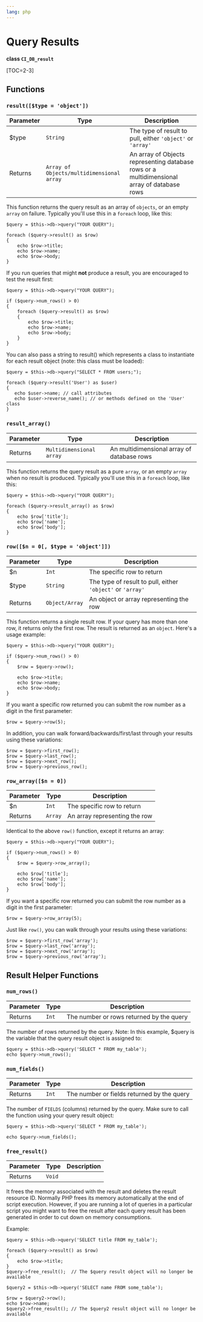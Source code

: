 ```yaml
---
lang: php
---
```


<!--
    This source file is part of the open source project
    ExpressionEngine User Guide (https://github.com/ExpressionEngine/ExpressionEngine-User-Guide)

    @link      https://expressionengine.com/
    @copyright Copyright (c) 2003-2020, Packet Tide, LLC (https://www.packettide.com)
    @license   https://expressionengine.com/license Licensed under Apache License, Version 2.0
-->

# Query Results

**class `CI_DB_result`**

[TOC=2-3]

## Functions

### `result([$type = 'object'])`

| Parameter | Type                                      | Description                                                                                 |
| --------- | ----------------------------------------- | ------------------------------------------------------------------------------------------- |
| \$type    | `String`                                  | The type of result to pull, either `'object'` or `'array'`                                  |
| Returns   | `Array of Objects/multidimensional array` | An array of Objects representing database rows or a multidimensional array of database rows |

This function returns the query result as an array of `objects`, or an empty `array` on failure. Typically you'll use this in a `foreach` loop, like this:

    $query = $this->db->query("YOUR QUERY");

    foreach ($query->result() as $row)
    {
        echo $row->title;
        echo $row->name;
        echo $row->body;
    }

If you run queries that might **not** produce a result, you are encouraged to test the result first:

    $query = $this->db->query("YOUR QUERY");

    if ($query->num_rows() > 0)
    {
        foreach ($query->result() as $row)
        {
            echo $row->title;
            echo $row->name;
            echo $row->body;
        }
    }

You can also pass a string to result() which represents a class to instantiate for each result object (note: this class must be loaded):

    $query = $this->db->query("SELECT * FROM users;");

    foreach ($query->result('User') as $user)
    {
       echo $user->name; // call attributes
       echo $user->reverse_name(); // or methods defined on the 'User' class
    }

### `result_array()`

| Parameter | Type                     | Description                                |
| --------- | ------------------------ | ------------------------------------------ |
| Returns   | `Multidimensional array` | An multidimensional array of database rows |

This function returns the query result as a pure `array`, or an empty `array` when no result is produced. Typically you'll use this in a `foreach` loop, like this:

    $query = $this->db->query("YOUR QUERY");

    foreach ($query->result_array() as $row)
    {
        echo $row['title'];
        echo $row['name'];
        echo $row['body'];
    }

### `row([$n = 0[, $type = 'object']])`

| Parameter | Type           | Description                                                |
| --------- | -------------- | ---------------------------------------------------------- |
| \$n       | `Int`          | The specific row to return                                 |
| \$type    | `String`       | The type of result to pull, either `'object'` or `'array'` |
| Returns   | `Object/Array` | An object or array representing the row                    |

This function returns a single result row. If your query has more than one row, it returns only the first row. The result is returned as an `object`. Here's a usage example:

    $query = $this->db->query("YOUR QUERY");

    if ($query->num_rows() > 0)
    {
        $row = $query->row();

        echo $row->title;
        echo $row->name;
        echo $row->body;
    }

If you want a specific row returned you can submit the row number as a digit in the first parameter:

    $row = $query->row(5);

In addition, you can walk forward/backwards/first/last through your results using these variations:

    $row = $query->first_row();
    $row = $query->last_row();
    $row = $query->next_row();
    $row = $query->previous_row();

### `row_array([$n = 0])`

| Parameter | Type    | Description                   |
| --------- | ------- | ----------------------------- |
| \$n       | `Int`   | The specific row to return    |
| Returns   | `Array` | An array representing the row |

Identical to the above `row()` function, except it returns an array:

    $query = $this->db->query("YOUR QUERY");

    if ($query->num_rows() > 0)
    {
        $row = $query->row_array();

        echo $row['title'];
        echo $row['name'];
        echo $row['body'];
    }

If you want a specific row returned you can submit the row number as a digit in the first parameter:

    $row = $query->row_array(5);

Just like `row()`, you can walk through your results using these variations:

    $row = $query->first_row('array');
    $row = $query->last_row('array');
    $row = $query->next_row('array');
    $row = $query->previous_row('array');

## Result Helper Functions

### `num_rows()`

| Parameter | Type  | Description                              |
| --------- | ----- | ---------------------------------------- |
| Returns   | `Int` | The number or rows returned by the query |

The number of rows returned by the query. Note: In this example, \$query is the variable that the query result object is assigned to:

    $query = $this->db->query('SELECT * FROM my_table');
    echo $query->num_rows();

### `num_fields()`

| Parameter | Type  | Description                                |
| --------- | ----- | ------------------------------------------ |
| Returns   | `Int` | The number or fields returned by the query |

The number of `FIELDS` (columns) returned by the query. Make sure to call the function using your query result object:

    $query = $this->db->query('SELECT * FROM my_table');

    echo $query->num_fields();

### `free_result()`

| Parameter | Type   | Description |
| --------- | ------ | ----------- |
| Returns   | `Void` |             |

It frees the memory associated with the result and deletes the result resource ID. Normally PHP frees its memory automatically at the end of script execution. However, if you are running a lot of queries in a particular script you might want to free the result after each query result has been generated in order to cut down on memory consumptions.

Example:

    $query = $this->db->query('SELECT title FROM my_table');

    foreach ($query->result() as $row)
    {
        echo $row->title;
    }
    $query->free_result();  // The $query result object will no longer be available

    $query2 = $this->db->query('SELECT name FROM some_table');

    $row = $query2->row();
    echo $row->name;
    $query2->free_result(); // The $query2 result object will no longer be available
